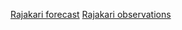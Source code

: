 [Rajakari forecast](https://opendata.fmi.fi/wfs?service=WFS&version=2.0.0&request=getFeature&parameters=Temperature,WindDirection,WindSpeedMS,WindGust&storedquery_id=fmi::forecast::harmonie::surface::point::simple&fmisid=100947)
[Rajakari observations](https://opendata.fmi.fi/wfs?service=WFS&version=2.0.0&request=getFeature&parameters=Temperature,WindDirection,WindSpeedMS,WindGust&storedquery_id=fmi::observations::weather::simple&fmisid=100947)
